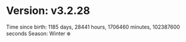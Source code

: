 # Version: v3.2.28
Time since birth: 1185 days, 28441 hours, 1706460 minutes, 102387600 seconds
Season: Winter ❄️
